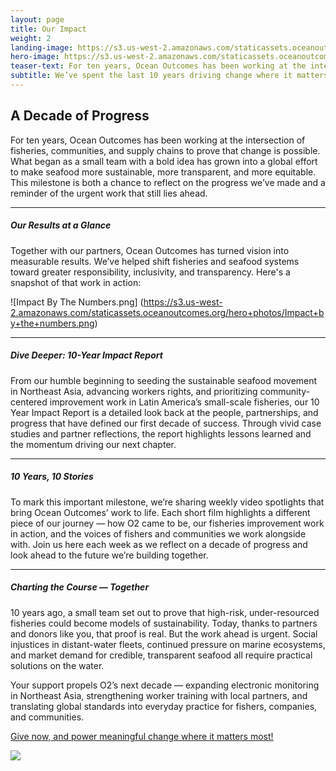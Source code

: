 ```yaml
---
layout: page
title: Our Impact
weight: 2
landing-image: https://s3.us-west-2.amazonaws.com/staticassets.oceanoutcomes.org/rollover+images/our-impact-hover.png
hero-image: https://s3.us-west-2.amazonaws.com/staticassets.oceanoutcomes.org/hero+photos/Impact-Hero-Aguilera-Sn+Carlos+Sonora-45+(5).png
teaser-text: For ten years, Ocean Outcomes has been working at the intersection of fisheries, communities, and supply chains to prove that change is possible. What began as a small team with a bold idea has grown into a global effort to make seafood more sustainable, more transparent, and more equitable. 
subtitle: We’ve spent the last 10 years driving change where it matters most—on the water, in communities, and across supply chains—making fisheries more sustainable and accountable.
---
```

## A Decade of Progress

For ten years, Ocean Outcomes has been working at the intersection of fisheries, communities, and supply chains to prove that change is possible. What began as a small team with a bold idea has grown into a global effort to make seafood more sustainable, more transparent, and more equitable. This milestone is both a chance to reflect on the progress we’ve made and a reminder of the urgent work that still lies ahead.

----

##### Our Results at a Glance

Together with our partners, Ocean Outcomes has turned vision into measurable results. We’ve helped shift fisheries and seafood systems toward greater responsibility, inclusivity, and transparency. Here's a snapshot of that work in action: 

![Impact By The Numbers.png]
(https://s3.us-west-2.amazonaws.com/staticassets.oceanoutcomes.org/hero+photos/Impact+by+the+numbers.png)

----

##### Dive Deeper: 10-Year Impact Report

From our humble beginning to seeding the sustainable seafood movement in Northeast Asia, advancing workers rights, and prioritizing community-centered improvement work in Latin America’s small-scale fisheries, our 10 Year Impact Report is a detailed look back at the people, partnerships, and progress that have defined our first decade of success. Through vivid case studies and partner reflections, the report highlights lessons learned and the momentum driving our next chapter. 

----

##### 10 Years, 10 Stories

To mark this important milestone, we’re sharing weekly video spotlights that bring Ocean Outcomes’ work to life. Each short film highlights a different piece of our journey — how O2 came to be, our fisheries improvement work in action, and the voices of fishers and communities we work alongside with. Join us here each week as we reflect on a decade of progress and look ahead to the future we’re building together.

----

##### Charting the Course — Together

10 years ago, a small team set out to prove that high-risk, under-resourced fisheries could become models of sustainability. Today, thanks to partners and donors like you, that proof is real. But the work ahead is urgent. Social injustices in distant-water fleets, continued pressure on marine ecosystems, and market demand for credible, transparent seafood all require practical solutions on the water. 

Your support propels O2’s next decade — expanding electronic monitoring in Northeast Asia, strengthening worker training with local partners, and translating global standards into everyday practice for fishers, companies, and communities.

<a href="https://www.oceanoutcomes.org/who-we-are/join-our-team/donate/" target="_blank">Give now, and power meaningful change where it matters most!</a>

<a href="https://www.paypal.com/donate/?hosted_button_id=RLSAM768TQYCG" target="_blank"> <img src="https://s3.us-west-2.amazonaws.com/staticassets.oceanoutcomes.org/embedded+photos/paypal+donate+form+donation+page+embed.png" class="center"></a>  


